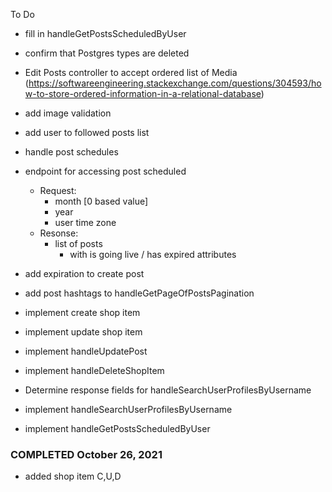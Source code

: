 To Do
- fill in handleGetPostsScheduledByUser


- confirm that Postgres types are deleted


- Edit Posts controller to accept ordered list of Media (https://softwareengineering.stackexchange.com/questions/304593/how-to-store-ordered-information-in-a-relational-database)


- add image validation



- add user to followed posts list



- handle post schedules

- endpoint for accessing post scheduled
    - Request:
        - month [0 based value]
        - year
        - user time zone
    - Resonse:
        - list of posts
            - with is going live / has expired attributes


- add expiration to create post









- add post hashtags to handleGetPageOfPostsPagination

- implement create shop item
- implement update shop item
- implement handleUpdatePost
- implement handleDeleteShopItem


- Determine response fields for handleSearchUserProfilesByUsername
- implement handleSearchUserProfilesByUsername
- implement handleGetPostsScheduledByUser



### COMPLETED October 26, 2021
- added shop item C,U,D